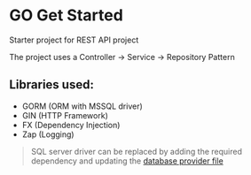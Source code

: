 # GO Get Started

Starter project for REST API project 

The project uses a Controller -> Service -> Repository Pattern

## Libraries used: 

- GORM (ORM with MSSQL driver) 
- GIN (HTTP Framework)
- FX (Dependency Injection)
- Zap (Logging)

> SQL server driver can be replaced by adding the required dependency and updating the [database provider file](/providers/database/DatabaseContextProvider.go)

